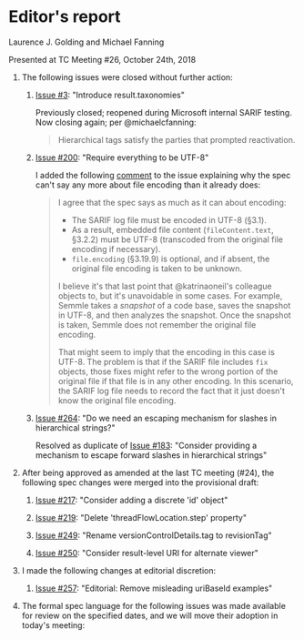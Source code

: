 # Editor's report

Laurence J. Golding and Michael Fanning

Presented at TC Meeting #26, October 24th, 2018

1. The following issues were closed without further action:

    1. [Issue #3](https://github.com/oasis-tcs/sarif-spec/issues/3): "Introduce result.taxonomies"

        Previously closed; reopened during Microsoft internal SARIF testing. Now closing again; per @michaelcfanning:
        > Hierarchical tags satisfy the parties that prompted reactivation.

    1. [Issue #200](https://github.com/oasis-tcs/sarif-spec/issues/200): "Require everything to be UTF-8"

        I added the following [comment](https://github.com/oasis-tcs/sarif-spec/issues/200#issuecomment-431111049) to the issue explaining why the spec can't say any more about file encoding than it already does:

        > I agree that the spec says as much as it can about encoding:
        > - The SARIF log file must be encoded in UTF-8 (§3.1).
        > - As a result, embedded file content (`fileContent.text`, §3.2.2) must be UTF-8 (transcoded from the original file encoding if necessary).
        > - `file.encoding` (§3.19.9) is optional, and if absent, the original file encoding is taken to be unknown.
        >
        > I believe it's that last point that @katrinaoneil's colleague objects to, but it's unavoidable in some cases. For example, Semmle takes a _snapshot_ of a code base, saves the snapshot in UTF-8, and then analyzes the snapshot. Once the snapshot is taken, Semmle does not remember the original file encoding.
        >
        > That might seem to imply that the encoding in this case is UTF-8. The problem is that if the SARIF file includes `fix` objects, those fixes might refer to the wrong portion of the original file if that file is in any other encoding. In this scenario, the SARIF log file needs to record the fact that it just doesn't know the original file encoding.

    1. [Issue #264](https://github.com/oasis-tcs/sarif-spec/issues/264): "Do we need an escaping mechanism for slashes in hierarchical strings?"

        Resolved as duplicate of [Issue #183](https://github.com/oasis-tcs/sarif-spec/issues/183): "Consider providing a mechanism to escape forward slashes in hierarchical strings"

1. After being approved as amended at the last TC meeting (#24), the following spec changes were merged into the provisional draft:

    1. [Issue #217](https://github.com/oasis-tcs/sarif-spec/issues/217): "Consider adding a discrete 'id' object"

    1. [Issue #219](https://github.com/oasis-tcs/sarif-spec/issues/219): "Delete 'threadFlowLocation.step' property"

    1. [Issue #249](https://github.com/oasis-tcs/sarif-spec/issues/249): "Rename versionControlDetails.tag to revisionTag"

    1. [Issue #250](https://github.com/oasis-tcs/sarif-spec/issues/250): "Consider result-level URI for alternate viewer"

1. I made the following changes at editorial discretion:

    1. [Issue #257](https://github.com/oasis-tcs/sarif-spec/issues/257): "Editorial: Remove misleading uriBaseId examples"

1. The formal spec language for the following issues was made available for review on the specified dates, and we will move their adoption in today's meeting:

